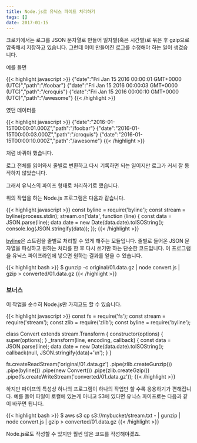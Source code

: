 ```yaml
---
title: Node.js로 유닉스 파이프 처리하기
tags: []
date: 2017-01-15
---
```


크로키에서는 로그를 JSON 문자열로 만들어 일자별(혹은 시간별)로 묶은 후
gzip으로 압축해서 저장하고 있습니다.
그런데 이미 만들어진 로그를 수정해야 하는 일이 생겼습니다.

예를 들면

{{< highlight javascript >}}
{"date":"Fri Jan 15 2016 00:00:01 GMT+0000 (UTC)","path":"/foobar"}
{"date":"Fri Jan 15 2016 00:00:03 GMT+0000 (UTC)","path":"/croquis"}
{"date":"Fri Jan 15 2016 00:00:10 GMT+0000 (UTC)","path":"/awesome"}
{{< /highlight >}}

였던 데이터를

{{< highlight javascript >}}
{"date":"2016-01-15T00:00:01.000Z","path":"/foobar"}
{"date":"2016-01-15T00:00:03.000Z","path":"/croquis"}
{"date":"2016-01-15T00:00:10.000Z","path":"/awesome"}
{{< /highlight >}}

처럼 바꿔야 했습니다.

로그 전체를 읽어와서 줄별로 변환하고 다시 기록하면 되는 일이지만
로그가 커서 잘 동작하지 않았습니다.

그래서 유닉스의 파이프 형태로 처리하기로 했습니다.

위의 작업을 하는 Node.js 프로그램은 다음과 같습니다.

{{< highlight javascript >}}
const byline = require('byline');
const stream = byline(process.stdin);
stream.on('data', function (line) {
  const data = JSON.parse(line);
  data.date = new Date(data.date).toISOString();
  console.log(JSON.stringify(data));
});
{{< /highlight >}}

[byline](https://github.com/jahewson/node-byline)은 스트림을 줄별로 처리할 수 있게 해주는 모듈입니다.
줄별로 들어온 JSON 문자열을 파싱하고 원하는 처리를 한 후 다시 쓰기만 하는 단순한 코드입니다.
이 프로그램을 유닉스 파이프라인에 넣으면 원하는 결과를 얻을 수 있습니다.

{{< highlight bash >}}
$ gunzip -c original/01.data.gz | node convert.js | gzip > converted/01.data.gz
{{< /highlight >}}

### 보너스

이 작업을 순수히 Node.js만 가지고도 할 수 있습니다.

{{< highlight javascript >}}
const fs = require('fs');
const stream = require('stream');
const zlib = require('zlib');
const byline = require('byline');

class Convert extends stream.Transform {
  constructor(options) {
    super(options);
  }
  _transform(line, encoding, callback) {
    const data = JSON.parse(line);
    data.date = new Date(data.date).toISOString();
    callback(null, JSON.stringify(data)+'\n');
  }
}

fs.createReadStream('original/01.data.gz')
  .pipe(zlib.createGunzip())
  .pipe(byline())
  .pipe(new Convert())
  .pipe(zlib.createGzip())
  .pipe(fs.createWriteStream('converted/01.data.gz'));
{{< /highlight >}}

하지만 파이프의 특성상 하나의 프로그램이 하나의 작업만
할 수록 응용하기가 편해집니다.
예를 들어 파일이 로컬에 있는게 아니고 S3에 있다면
유닉스 파이프로는 다음과 같이 바꾸면 됩니다.

{{< highlight bash >}}
$ aws s3 cp s3://mybucket/stream.txt - | gunzip | node convert.js | gzip > converted/01.data.gz
{{< /highlight >}}

Node.js로도 작성할 수 있지만 훨씬 많은 코드를 작성해야겠죠.
